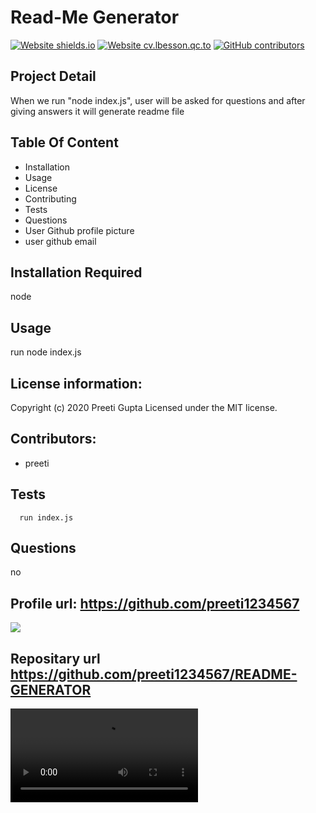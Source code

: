 
  # Read-Me Generator

  
  [![Website shields.io](https://img.shields.io/website-up-down-green-red/http/shields.io.svg)](http://shields.io/) [![Website cv.lbesson.qc.to](https://img.shields.io/website-up-down-green-red/http/cv.lbesson.qc.to.svg)](http://cv.lbesson.qc.to/) [![GitHub contributors](https://img.shields.io/github/contributors/Naereen/StrapDown.js.svg)](https://GitHub.com/Naereen/StrapDown.js/graphs/contributors/)
  

  ## Project Detail 
  When we run "node index.js", user will be asked for questions and after giving answers it will generate readme file

 
  ## Table Of Content
  * Installation
 *  Usage
 *  License
 *  Contributing
 *  Tests
 *  Questions
 *  User Github profile picture
 *  user github email
  
  ##  Installation Required 
  node

  ## Usage 
  run node index.js

  ## License information: 
  Copyright (c) 2020 Preeti Gupta Licensed under the MIT license.

  ## Contributors: 
  * preeti

  ## Tests 
      run index.js

  ## Questions 
  no

  ## Profile url: <https://github.com/preeti1234567>

  ![](https://github.com/preeti1234567.png?size=200)
  
  ## Repositary url <https://github.com/preeti1234567/README-GENERATOR>

  ![Readme File Generator Demo](video.mp4)

  